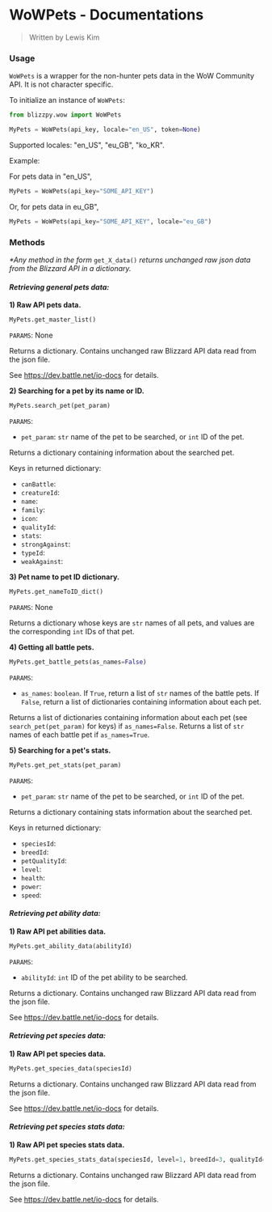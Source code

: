 # WoWPets - Documentations
> Written by Lewis Kim

### Usage

``WoWPets`` is a wrapper for the non-hunter pets data in the WoW Community API. It is not character specific.

To initialize an instance of ``WoWPets``:

```python
from blizzpy.wow import WoWPets

MyPets = WoWPets(api_key, locale="en_US", token=None)
```

Supported locales: "en_US", "eu_GB", "ko_KR".

Example:

For pets data in "en_US",

```python
MyPets = WoWPets(api_key="SOME_API_KEY")
```

Or, for pets data in eu_GB",

```python
MyPets = WoWPets(api_key="SOME_API_KEY", locale="eu_GB")
```

### Methods

_*Any method in the form_ ``get_X_data()`` _returns unchanged raw json data from the Blizzard API in a dictionary._

#### _Retrieving general pets data:_

**1) Raw API pets data.**

```python
MyPets.get_master_list()
```

``PARAMS``: None

Returns a dictionary. Contains unchanged raw Blizzard API data read from the json file.

See https://dev.battle.net/io-docs for details.

**2) Searching for a pet by its name or ID.**

```python
MyPets.search_pet(pet_param)
```

``PARAMS``:
- ``pet_param``: ``str`` name of the pet to be searched, or ``int`` ID of the pet. 

Returns a dictionary containing information about the searched pet.

Keys in returned dictionary:
- ``canBattle``:
- ``creatureId``:
- ``name``:
- ``family``:
- ``icon``:
- ``qualityId``:
- ``stats``:
- ``strongAgainst``:
- ``typeId``:
- ``weakAgainst``:

**3) Pet name to pet ID dictionary.**

```python
MyPets.get_nameToID_dict()
```

``PARAMS``: None

Returns a dictionary whose keys are ``str`` names of all pets, and values are the corresponding ``int`` IDs of that pet.

**4) Getting all battle pets.**

```python
MyPets.get_battle_pets(as_names=False)
```

``PARAMS``:
- ``as_names``: ``boolean``. If ``True``, return a list of ``str`` names of the battle pets. If ``False``, return a list of dictionaries containing information about each pet.

Returns a list of dictionaries containing information about each pet (see ``search_pet(pet_param)`` for keys) if ``as_names=False``. Returns a list of ``str`` names of each battle pet if ``as_names=True``.

**5) Searching for a pet's stats.**

```python
MyPets.get_pet_stats(pet_param)
```

``PARAMS``:
- ``pet_param``: ``str`` name of the pet to be searched, or ``int`` ID of the pet. 

Returns a dictionary containing stats information about the searched pet.

Keys in returned dictionary:
- ``speciesId``:
- ``breedId``:
- ``petQualityId``:
- ``level``:
- ``health``:
- ``power``:
- ``speed``:

#### _Retrieving pet ability data:_

**1) Raw API pet abilities data.**

```python
MyPets.get_ability_data(abilityId)
```

``PARAMS``:
- ``abilityId``: ``int`` ID of the pet ability to be searched.

Returns a dictionary. Contains unchanged raw Blizzard API data read from the json file.

See https://dev.battle.net/io-docs for details.

#### _Retrieving pet species data:_

**1) Raw API pet species data.**

```python
MyPets.get_species_data(speciesId)
```

Returns a dictionary. Contains unchanged raw Blizzard API data read from the json file.

See https://dev.battle.net/io-docs for details.

#### _Retrieving pet species stats data:_

**1) Raw API pet species stats data.**

```python
MyPets.get_species_stats_data(speciesId, level=1, breedId=3, qualityId=1)
```

Returns a dictionary. Contains unchanged raw Blizzard API data read from the json file.

See https://dev.battle.net/io-docs for details.
